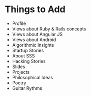 Things to Add
==============
- Profile
- Views about Ruby & Rails concepts
- Views about Angular JS
- Views about Android
- Algorithmic Insights
- Startup Stories
- About SSS
- Hacking Stories
- Slides 
- Projects
- Philosophical Ideas
- Poetry
- Guitar Rythms
